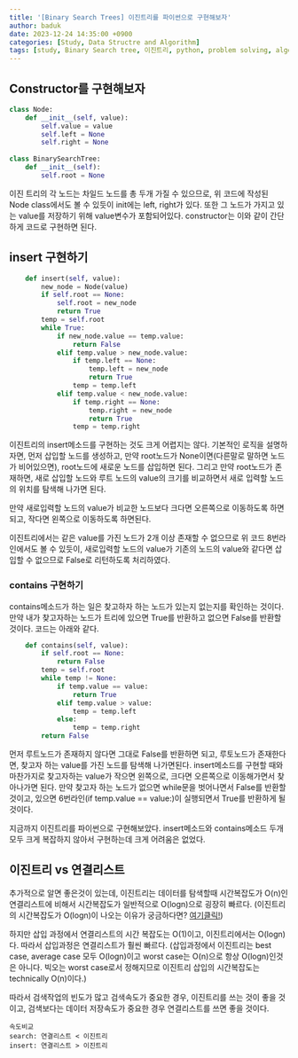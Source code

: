 ```yaml
---
title: '[Binary Search Trees] 이진트리를 파이썬으로 구현해보자'
author: baduk
date: 2023-12-24 14:35:00 +0900
categories: [Study, Data Structre and Algorithm]
tags: [study, Binary Search tree, 이진트리, python, problem solving, algorithm]
---
```

## Constructor를 구현해보자

```python
class Node:
    def __init__(self, value):
        self.value = value
        self.left = None
        self.right = None
    
class BinarySearchTree:
    def __init__(self):
        self.root = None
```

이진 트리의 각 노드는 차일드 노드를 총 두개 가질 수 있으므로, 위 코드에 작성된 Node class에서도 볼 수 있듯이 init에는 left, right가 있다. 또한 그 노드가 가지고 있는 value를 저장하기 위해 value변수가 포함되어있다. constructor는 이와 같이 간단하게 코드로 구현하면 된다.


## insert 구현하기

```python
    def insert(self, value):
        new_node = Node(value)
        if self.root == None:
            self.root = new_node
            return True
        temp = self.root
        while True:
            if new_node.value == temp.value:
                return False
            elif temp.value > new_node.value:
                if temp.left == None:
                    temp.left = new_node
                    return True
                temp = temp.left
            elif temp.value < new_node.value:
                if temp.right == None:
                    temp.right = new_node
                    return True
                temp = temp.right
```

이진트리의 insert메소드를 구현하는 것도 크게 어렵지는 않다. 기본적인 로직을 설명하자면, 먼저 삽입할 노드를 생성하고, 만약 root노드가 None이면(다른말로 말하면 노드가 비어있으면), root노드에 새로운 노드를 삽입하면 된다. 그리고 만약 root노드가 존재하면, 새로 삽입할 노드와 루트 노드의 value의 크기를 비교하면서 새로 입력할 노드의 위치를 탐색해 나가면 된다.

만약 새로입력할 노드의 value가 비교한 노드보다 크다면 오른쪽으로 이동하도록 하면되고, 작다면 왼쪽으로 이동하도록 하면된다.

이진트리에서는 같은 value를 가진 노드가 2개 이상 존재할 수 없으므로 위 코드 8번라인에서도 볼 수 있듯이, 새로입력할 노드의 value가 기존의 노드의 value와 같다면 삽입할 수 없으므로 False로 리턴하도록 처리하였다.

### contains 구현하기

contains메소드가 하는 일은 찾고하자 하는 노드가 있는지 없는지를 확인하는 것이다. 만약 내가 찾고자하는 노드가 트리에 있으면 True를 반환하고 없으면 False를 반환할 것이다. 코드는 아래와 같다.

```python
    def contains(self, value):
        if self.root == None:
            return False
        temp = self.root
        while temp != None:
            if temp.value == value:
                return True
            elif temp.value > value:
                temp = temp.left
            else:
                temp = temp.right
        return False
```
먼저 루트노드가 존재하지 않다면 그대로 False를 반환하면 되고, 루토노드가 존재한다면, 찾고자 하는 value를 가진 노드를 탐색해 나가면된다. insert메소드를 구현할 때와 마찬가지로 찾고자하는 value가 작으면 왼쪽으로, 크다면 오른쪽으로 이동해가면서 찾아나가면 된다. 만약 찾고자 하는 노드가 없으면 while문을 벗어나면서 False를 반환할 것이고, 있으면 6번라인(if temp.value == value:)이 실행되면서 True를 반환하게 될 것이다.

지금까지 이진트리를 파이썬으로 구현해보았다. insert메소드와 contains메소드 두개 모두 크게 복잡하지 않아서 구현하는데 크게 어려움은 없었다.

## 이진트리 vs 연결리스트
추가적으로 알면 좋은것이 있는데, 이진트리는 데이터를 탐색할때 시간복잡도가 O(n)인 연결리스트에 비해서 시간복잡도가 일반적으로 O(logn)으로 굉장히 빠르다.
(이진트리의 시간복잡도가 O(logn)이 나오는 이유가 궁금하다면? [여기클릭!](https://kevinkh5.github.io/posts/Binary-Search-Trees-%EC%9D%B4%EC%A7%84%ED%8A%B8%EB%A6%AC-%ED%83%90%EC%83%89%EC%9D%98-%EC%8B%9C%EA%B0%84%EB%B3%B5%EC%9E%A1%EB%8F%84%EA%B0%80-O(logN)%EC%9D%B8-%EC%9D%B4%EC%9C%A0/))

하지만 삽입 과정에서 연결리스트의 시간 복잡도는 O(1)이고, 이진트리에서는 O(logn)다. 따라서 삽입과정은 연결리스트가 훨씬 빠르다.
(삽입과정에서 이진트리는 best case, average case 모두 O(logn)이고  worst case는 O(n)으로 항상 O(logn)인것은 아니다. 빅오는 worst case로서 정해지므로 이진트리 삽입의 시간복잡도는 technically O(n)이다.)

따라서 검색작업의 빈도가 많고 검색속도가 중요한 경우, 이진트리를 쓰는 것이 좋을 것이고, 검색보다는 데이터 저장속도가 중요한 경우 연결리스트를 쓰면 좋을 것이다.

```
속도비교
search: 연결리스트 < 이진트리
insert: 연결리스트 > 이진트리
```